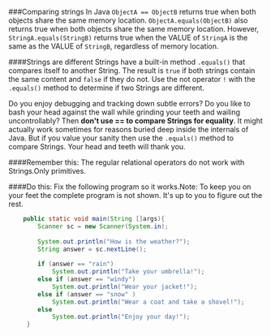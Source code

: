 ###Comparing strings
In Java ```ObjectA == ObjectB``` returns true when both objects share the same memory location. ```ObjectA.equals(ObjectB)``` also returns true when both objects share the same memory location. However, ```StringA.equals(StringB)``` returns true when the VALUE of ```StringA``` is the same as the VALUE of ```StringB```, regardless of memory location.

####Strings are different
Strings have a built-in method ```.equals()``` that compares itself to another String. The result is ```true``` if both strings contain the same content and ```false``` if they do not. Use the not operator ```!``` with the ```.equals()``` method to determine if two Strings are different.

Do you enjoy debugging and tracking down subtle errors? Do you like to bash your head against the wall while grinding your teeth and wailing uncontrollably? Then **don't use == to compare Strings for equality**. It might actually work sometimes for reasons buried deep inside the internals of Java. But if you value your sanity then use the ```.equals()``` method to compare Strings. Your head and teeth will thank you.

####Remember this:
The regular relational operators do not work with Strings.Only primitives.

####Do this:
Fix the following program so it works.Note: To keep you on your feet the complete program is not shown. It's up to you to figure out the rest.

```java
    public static void main(String []args){
        Scanner sc = new Scanner(System.in);
        
        System.out.println("How is the weather?");
        String answer = sc.nextLine();
        
        if (answer == "rain")
            System.out.println("Take your umbrella!");
        else if (answer == "windy")
            System.out.println("Wear your jacket!");
        else if (answer == "snow" )
            System.out.println("Wear a coat and take a shovel!");
        else
            System.out.println("Enjoy your day!");
     }
```





